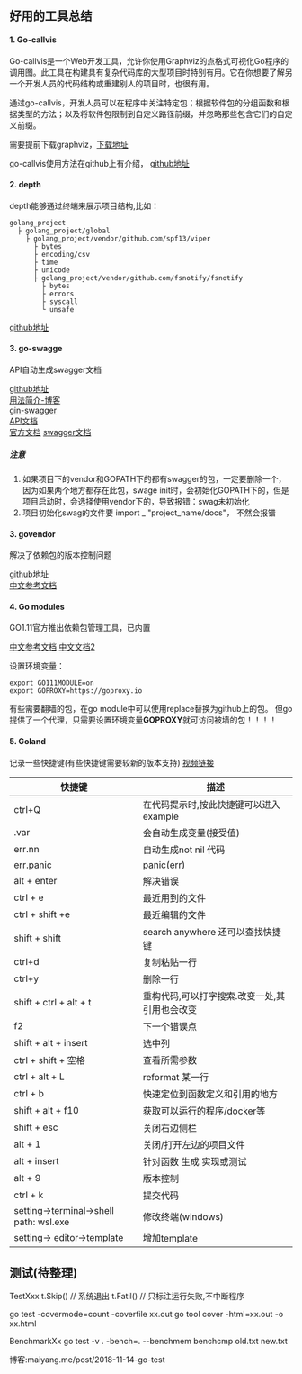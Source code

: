 ## 好用的工具总结

#### 1. Go-callvis
Go-callvis是一个Web开发工具，允许你使用Graphviz的点格式可视化Go程序的调用图。此工具在构建具有复杂代码库的大型项目时特别有用。它在你想要了解另一个开发人员的代码结构或重建别人的项目时，也很有用。

通过go-callvis，开发人员可以在程序中关注特定包；根据软件包的分组函数和根据类型的方法；以及将软件包限制到自定义路径前缀，并忽略那些包含它们的自定义前缀。

需要提前下载graphviz，[下载地址](https://www.graphviz.org/download/)

go-callvis使用方法在github上有介绍， [github地址](https://github.com/TrueFurby/go-callvis)

#### 2. depth
depth能够通过终端来展示项目结构,比如：
```
golang_project
  ├ golang_project/global
    ├ golang_project/vendor/github.com/spf13/viper
      ├ bytes
      ├ encoding/csv
      ├ time
      ├ unicode
      ├ golang_project/vendor/github.com/fsnotify/fsnotify
        ├ bytes
        ├ errors
        ├ syscall
        └ unsafe
```
[github地址](https://github.com/KyleBanks/depth)

#### 3. go-swagge
API自动生成swagger文档

[github地址](https://github.com/go-swagger/go-swagger)\
[用法简介-博客](https://juejin.im/post/5b05138cf265da0ba7701a37)\
[gin-swagger](https://github.com/swaggo/gin-swagger)\
[API文档](https://swaggo.github.io/swaggo.io/declarative_comments_format/api_operation.html)\
[官方文档](https://goswagger.io/#installing)
[swagger文档](https://swagger.io/docs/specification/describing-request-body/)

##### 注意
1. 如果项目下的vendor和GOPATH下的都有swagger的包，一定要删除一个，因为如果两个地方都存在此包，swage init时，会初始化GOPATH下的，但是项目启动时，会选择使用vendor下的，导致报错：swag未初始化
2. 项目初始化swag的文件要 import _ "project_name/docs"， 不然会报错

#### 3. govendor
解决了依赖包的版本控制问题

[github地址](https://github.com/kardianos/govendor)\
[中文参考文档](https://shockerli.net/post/go-package-manage-tool-govendor/)

#### 4. Go modules
GO1.11官方推出依赖包管理工具，已内置

[中文参考文档](https://colobu.com/2018/08/27/learn-go-module/)
[中文文档2](https://studygolang.com/articles/21328)

设置环境变量：
```
export GO111MODULE=on
export GOPROXY=https://goproxy.io
```
有些需要翻墙的包，在go module中可以使用replace替换为github上的包。
但go提供了一个代理，只需要设置环境变量**GOPROXY**就可访问被墙的包！！！！

#### 5. Goland
记录一些快捷键(有些快捷键需要较新的版本支持)
[视频链接](https://www.bilibili.com/video/av57075824?from=search&seid=8407263855120206412)

快捷键|描述
---|---
ctrl+Q|在代码提示时,按此快捷键可以进入example
.var|会自动生成变量(接受值)
err.nn|自动生成not nil 代码
err.panic| panic(err)
alt + enter | 解决错误
ctrl + e | 最近用到的文件
ctrl + shift +e | 最近编辑的文件
shift + shift | search anywhere 还可以查找快捷键
ctrl+d| 复制粘贴一行
ctrl+y| 删除一行
shift + ctrl + alt + t| 重构代码,可以打字搜索.改变一处,其引用也会改变
f2 | 下一个错误点
shift + alt + insert | 选中列
ctrl + shift + 空格 | 查看所需参数
ctrl + alt + L | reformat 某一行
ctrl + b | 快速定位到函数定义和引用的地方
shift + alt + f10 | 获取可以运行的程序/docker等
shift + esc | 关闭右边侧栏
alt + 1 | 关闭/打开左边的项目文件
alt + insert | 针对函数 生成 实现或测试
alt + 9 | 版本控制
ctrl + k | 提交代码
setting->terminal->shell path: wsl.exe | 修改终端(windows)
setting-> editor->template | 增加template

## 测试(待整理)
TestXxx
    t.Skip() // 系统退出
    t.Fatil() // 只标注运行失败,不中断程序
    
go test -covermode=count -coverfile xx.out
go tool cover -html=xx.out -o xx.html

BenchmarkXx
go test -v . -bench=. --benchmem
benchcmp old.txt new.txt

博客:maiyang.me/post/2018-11-14-go-test